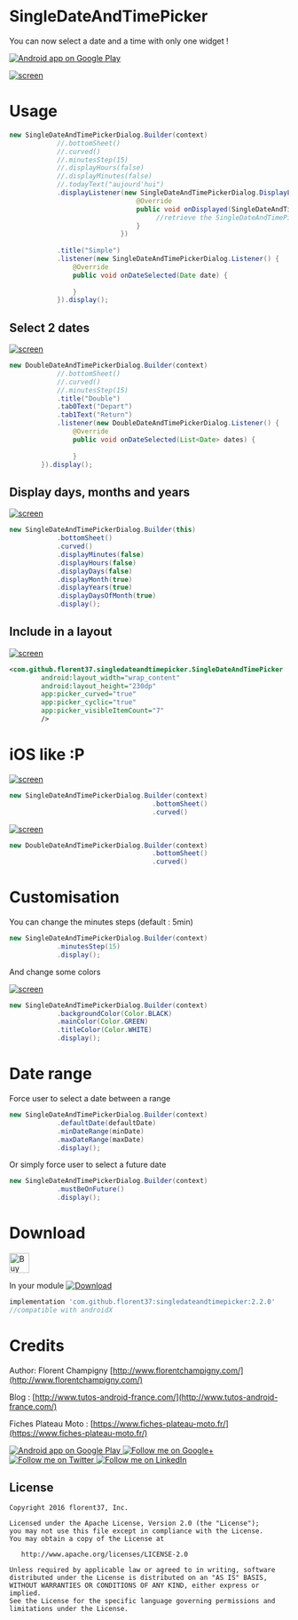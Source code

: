 # SingleDateAndTimePicker

You can now select a date and a time with only one widget !


<a href="https://goo.gl/WXW8Dc">
  <img alt="Android app on Google Play" src="https://developer.android.com/images/brand/en_app_rgb_wo_45.png" />
</a>



[![screen](https://raw.githubusercontent.com/florent37/SingleDateAndTimePicker/master/media/new_video.gif)](https://www.github.com/florent37/SingleDateAndTimePicker)

# Usage

```java
new SingleDateAndTimePickerDialog.Builder(context)
            //.bottomSheet()
            //.curved()
            //.minutesStep(15)
            //.displayHours(false)
            //.displayMinutes(false)
            //.todayText("aujourd'hui")
            .displayListener(new SingleDateAndTimePickerDialog.DisplayListener() {
                                @Override
                                public void onDisplayed(SingleDateAndTimePicker picker) {
                                     //retrieve the SingleDateAndTimePicker
                                }
                            })
            
            .title("Simple")
            .listener(new SingleDateAndTimePickerDialog.Listener() {
                @Override
                public void onDateSelected(Date date) {
                    
                }
            }).display();
```

## Select 2 dates

[![screen](https://raw.githubusercontent.com/florent37/SingleDateAndTimePicker/master/media/double_small_crop.png)](https://www.github.com/florent37/SingleDateAndTimePicker)

```java
new DoubleDateAndTimePickerDialog.Builder(context)
            //.bottomSheet()
            //.curved()
            //.minutesStep(15)
            .title("Double")
            .tab0Text("Depart")
            .tab1Text("Return")
            .listener(new DoubleDateAndTimePickerDialog.Listener() {
                @Override
                public void onDateSelected(List<Date> dates) {
                
                }
        }).display();
```

## Display days, months and years

[![screen](https://raw.githubusercontent.com/florent37/SingleDateAndTimePicker/master/media/years_crop.png)](https://www.github.com/florent37/SingleDateAndTimePicker)

```java
new SingleDateAndTimePickerDialog.Builder(this)
            .bottomSheet()
            .curved()
            .displayMinutes(false)
            .displayHours(false)
            .displayDays(false)
            .displayMonth(true)
            .displayYears(true)
            .displayDaysOfMonth(true)
            .display();
```

## Include in a layout

[![screen](https://raw.githubusercontent.com/florent37/SingleDateAndTimePicker/master/media/layout_small.png)](https://www.github.com/florent37/SingleDateAndTimePicker)

```xml
<com.github.florent37.singledateandtimepicker.SingleDateAndTimePicker
        android:layout_width="wrap_content"
        android:layout_height="230dp"
        app:picker_curved="true"
        app:picker_cyclic="true"
        app:picker_visibleItemCount="7"
        />
```

# iOS like :P

[![screen](https://raw.githubusercontent.com/florent37/SingleDateAndTimePicker/master/media/ios_simple_crop.png)](https://www.github.com/florent37/SingleDateAndTimePicker)

```java
new SingleDateAndTimePickerDialog.Builder(context)
                                    .bottomSheet()
                                    .curved()
```

[![screen](https://raw.githubusercontent.com/florent37/SingleDateAndTimePicker/master/media/ios_double_crop.png)](https://www.github.com/florent37/SingleDateAndTimePicker)

```java
new DoubleDateAndTimePickerDialog.Builder(context)
                                    .bottomSheet()
                                    .curved()
```

# Customisation

You can change the minutes steps (default : 5min)
```java
new SingleDateAndTimePickerDialog.Builder(context)
            .minutesStep(15)
            .display();
```

And change some colors

[![screen](https://raw.githubusercontent.com/florent37/SingleDateAndTimePicker/master/media/custom_colors.png)](https://www.github.com/florent37/SingleDateAndTimePicker)

```java
new SingleDateAndTimePickerDialog.Builder(context)
            .backgroundColor(Color.BLACK)
            .mainColor(Color.GREEN)
            .titleColor(Color.WHITE)
            .display();
```

# Date range

Force user to select a date between a range

```java
new SingleDateAndTimePickerDialog.Builder(context)
            .defaultDate(defaultDate)
            .minDateRange(minDate)
            .maxDateRange(maxDate)
            .display();
```

Or simply force user to select a future date

```java
new SingleDateAndTimePickerDialog.Builder(context)
            .mustBeOnFuture()
            .display();
```

# Download

<a href='https://ko-fi.com/A160LCC' target='_blank'><img height='36' style='border:0px;height:36px;' src='https://az743702.vo.msecnd.net/cdn/kofi1.png?v=0' border='0' alt='Buy Me a Coffee at ko-fi.com' /></a>

In your module [![Download](https://api.bintray.com/packages/florent37/maven/SingleDateAndTimePicker/images/download.svg)](https://bintray.com/florent37/maven/SingleDateAndTimePicker/_latestVersion)
```groovy
implementation 'com.github.florent37:singledateandtimepicker:2.2.0'
//compatible with androidX
```

# Credits

Author: Florent Champigny [http://www.florentchampigny.com/](http://www.florentchampigny.com/)

Blog : [http://www.tutos-android-france.com/](http://www.tutos-android-france.com/)

Fiches Plateau Moto : [https://www.fiches-plateau-moto.fr/](https://www.fiches-plateau-moto.fr/)

<a href="https://goo.gl/WXW8Dc">
  <img alt="Android app on Google Play" src="https://developer.android.com/images/brand/en_app_rgb_wo_45.png" />
</a>


<a href="https://plus.google.com/+florentchampigny">
  <img alt="Follow me on Google+"
       src="https://raw.githubusercontent.com/florent37/DaVinci/master/mobile/src/main/res/drawable-hdpi/gplus.png" />
</a>
<a href="https://twitter.com/florent_champ">
  <img alt="Follow me on Twitter"
       src="https://raw.githubusercontent.com/florent37/DaVinci/master/mobile/src/main/res/drawable-hdpi/twitter.png" />
</a>
<a href="https://www.linkedin.com/in/florentchampigny">
  <img alt="Follow me on LinkedIn"
       src="https://raw.githubusercontent.com/florent37/DaVinci/master/mobile/src/main/res/drawable-hdpi/linkedin.png" />
</a>


License
--------

    Copyright 2016 florent37, Inc.

    Licensed under the Apache License, Version 2.0 (the "License");
    you may not use this file except in compliance with the License.
    You may obtain a copy of the License at

       http://www.apache.org/licenses/LICENSE-2.0

    Unless required by applicable law or agreed to in writing, software
    distributed under the License is distributed on an "AS IS" BASIS,
    WITHOUT WARRANTIES OR CONDITIONS OF ANY KIND, either express or implied.
    See the License for the specific language governing permissions and
    limitations under the License.
